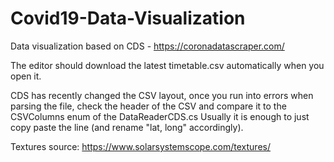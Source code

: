 # Covid19-Data-Visualization
Data visualization based on CDS - https://coronadatascraper.com/

The editor should download the latest timetable.csv automatically when you open it.

CDS has recently changed the CSV layout, once you run into errors when parsing the file, check the header of the CSV and compare it to the CSVColumns enum of the DataReaderCDS.cs
Usually it is enough to just copy paste the line (and rename "lat, long" accordingly).

Textures source: https://www.solarsystemscope.com/textures/

